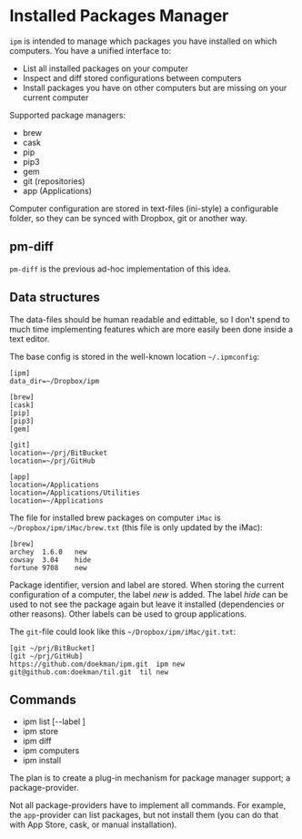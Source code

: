 Installed Packages Manager
==========================

`ipm` is intended to manage which packages you have installed on which computers. You have a unified interface to:

* List all installed packages on your computer
* Inspect and diff stored configurations between computers
* Install packages you have on other computers but are missing on your current computer

Supported package managers:

* brew
* cask
* pip
* pip3
* gem
* git (repositories)
* app (Applications)

Computer configuration are stored in text-files (ini-style) a configurable folder, so they can be synced with Dropbox, git or another way.


pm-diff
-------

`pm-diff` is the previous ad-hoc implementation of this idea.


Data structures
---------------

The data-files should be human readable and edittable, so I don't spend to much time implementing features which are more easily been done inside a text editor.

The base config is stored in the well-known location `~/.ipmconfig`:

	[ipm]
	data_dir=~/Dropbox/ipm
	
	[brew]
	[cask]
	[pip]
	[pip3]
	[gem]

	[git]
	location=~/prj/BitBucket
	location=~/prj/GitHub

	[app]
	location=/Applications
	location=/Applications/Utilities
	location=~/Applications

The file for installed brew packages on computer `iMac` is `~/Dropbox/ipm/iMac/brew.txt` (this file is only updated by the iMac):

	[brew]
	archey	1.6.0	new
	cowsay	3.04	hide
	fortune	9708	new

Package identifier, version and label are stored. When storing the current configuration of a computer, the label *new* is added. The label *hide* can be used to not see the package again but leave it installed (dependencies or other reasons). Other labels can be used to group applications.

The `git`-file could look like this `~/Dropbox/ipm/iMac/git.txt`:

	[git ~/prj/BitBucket]
	[git ~/prj/GitHub]
	https://github.com/doekman/ipm.git	ipm	new
	git@github.com:doekman/til.git	til	new


Commands
--------

* ipm list <package-manager> [--label <label>]
* ipm store <package-manager>
* ipm diff <package-manager>
* ipm computers
* ipm install <package-manager>

The plan is to create a plug-in mechanism for package manager support; a package-provider.

Not all package-providers have to implement all commands. For example, the `app`-provider can list packages, but not install them (you can do that with App Store, cask, or manual installation).


